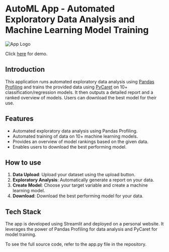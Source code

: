# AutoML App - Automated Exploratory Data Analysis and Machine Learning Model Training

![App Logo](https://static.javatpoint.com/tutorial/machine-learning/images/machine-learning-logo.png)

Click [here](your-website-link-here) for demo.

## Introduction

This application runs automated exploratory data analysis using [Pandas Profiling](https://pandas-profiling.github.io/pandas-profiling/docs/) and trains the provided data using [PyCaret](https://pycaret.org/) on 10+ classification/regression models. It then outputs a detailed report and a ranked overview of models. Users can download the best model for their use.

## Features

- Automated exploratory data analysis using Pandas Profiling.
- Automated training of data on 10+ machine learning models.
- Provides an overview of model rankings based on the given data.
- Enables users to download the best performing model.

## How to use

1. **Data Upload**: Upload your dataset using the upload button.
2. **Exploratory Analysis**: Automatically generate a report on your data.
3. **Create Model**: Choose your target variable and create a machine learning model.
4. **Download**: Download the best performing model for your data.

## Tech Stack

The app is developed using Streamlit and deployed on a personal website. It leverages the power of Pandas Profiling for data analysis and PyCaret for model training.

To see the full source code, refer to the app.py file in the repository.
